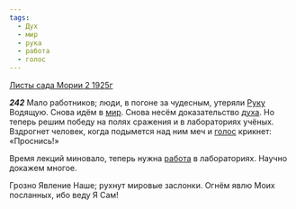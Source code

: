 ```yaml
---
tags:
  - Дух
  - мир
  - рука
  - работа
  - голос
---
```


[Листы сада Мории 2 1925г](https://127.0.0.1:4002/agni/1925)

___242___
Мало работников; люди, в погоне за чудесным, утеряли [Руку](../../../tags/#рука) Водящую. Снова идём в [мир](../../../tags/#мир). Снова несём доказательство [духа](../../../tags/#Дух). Но теперь решим победу на полях сражения и в лабораториях учёных. Вздрогнет человек, когда подымется над ним меч и [голос](../../../tags/#голос) крикнет: «Проснись!»   

Время лекций миновало, теперь нужна [работа](../../../tags/#работа) в лабораториях. Научно докажем многое.   

Грозно Явление Наше; рухнут мировые заслонки. Огнём явлю Моих посланных, ибо веду Я Сам!   

